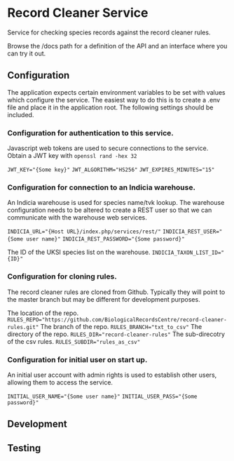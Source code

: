 # Record Cleaner Service
Service for checking species records against the record cleaner rules.

Browse the /docs path for a definition of the API and an interface where
you can try it out.

## Configuration
The application expects certain environment variables to be set with values
which configure the service. The easiest way to do this is to create a .env file
and place it in the application root. The following settings should be 
included.

### Configuration for authentication to this service.

Javascript web tokens are used to secure connections to the service.
Obtain a JWT key with `openssl rand -hex 32`

`JWT_KEY="{Some key}"`
`JWT_ALGORITHM="HS256"`
`JWT_EXPIRES_MINUTES="15"`

### Configuration for connection to an Indicia warehouse.

An Indicia warehouse is used for species name/tvk lookup. The warehouse 
configuration needs to be altered to create a REST user so that we can
communicate with the warehouse web services.

`INDICIA_URL="{Host URL}/index.php/services/rest/"`
`INDICIA_REST_USER="{Some user name}"`
`INDICIA_REST_PASSWORD="{Some password}"`

The ID of the UKSI species list on the warehouse.
`INDICIA_TAXON_LIST_ID="{ID}"`

### Configuration for cloning rules.

The record cleaner rules are cloned from Github. Typically they will point to 
the master branch but may be different for development purposes.

The location of the repo.
`RULES_REPO="https://github.com/BiologicalRecordsCentre/record-cleaner-rules.git"`
The branch of the repo.
`RULES_BRANCH="txt_to_csv"`
The directory of the repo.
`RULES_DIR="record-cleaner-rules"`
The sub-direcotry of the csv rules.
`RULES_SUBDIR="rules_as_csv"`

### Configuration for initial user on start up.

An initial user account with admin rights is used to establish other users,
allowing them to access the service.

`INITIAL_USER_NAME="{Some user name}"`
`INITIAL_USER_PASS="{Some password}"`

## Development

## Testing